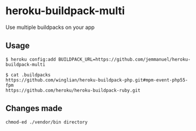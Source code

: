 # heroku-buildpack-multi

Use multiple buildpacks on your app

## Usage

    $ heroku config:add BUILDPACK_URL=https://github.com/jemmanuel/heroku-buildpack-multi

    $ cat .buildpacks
    https://github.com/winglian/heroku-buildpack-php.git#mpm-event-php55-fpm
	https://github.com/heroku/heroku-buildpack-ruby.git

## Changes made
	chmod-ed ./vendor/bin directory